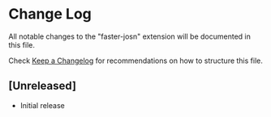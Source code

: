 # Change Log

All notable changes to the "faster-josn" extension will be documented in this file.

Check [Keep a Changelog](http://keepachangelog.com/) for recommendations on how to structure this file.

## [Unreleased]

- Initial release